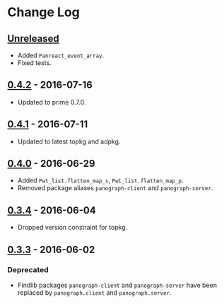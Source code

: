 # Change Log

## [Unreleased]

- Added `Panreact_event_array`.
- Fixed tests.

## [0.4.2] - 2016-07-16

- Updated to prime 0.7.0.

## [0.4.1] - 2016-07-11

- Updated to latest topkg and adpkg.

## [0.4.0] - 2016-06-29

- Added `Pwt_list.flatten_map_s`, `Pwt_list.flatten_map_p`.
- Removed package aliases `panograph-client` and `panograph-server`.

## [0.3.4] - 2016-06-04

- Dropped version constraint for topkg.

## [0.3.3] - 2016-06-02

### Deprecated
- Findlib packages `panograph-client` and `panograph-server` have been
  replaced by `panograph.client` and `panograph.server`.

[Unreleased]: https://github.com/paurkedal/panograph/compare/0.4.2...HEAD
[0.4.2]: https://github.com/paurkedal/panograph/compare/0.4.1...0.4.2
[0.4.1]: https://github.com/paurkedal/panograph/compare/0.4.0...0.4.1
[0.4.0]: https://github.com/paurkedal/panograph/compare/0.3.4...0.4.0
[0.3.4]: https://github.com/paurkedal/panograph/compare/0.3.3...0.3.4
[0.3.3]: https://github.com/paurkedal/panograph/compare/0.3.2...0.3.3
